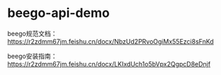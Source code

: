 # beego-api-demo
beego规范文档：https://r2zdmm67jm.feishu.cn/docx/NbzUd2PRvoOgiMx55Ezci8sFnKd


beego安装指南：https://r2zdmm67jm.feishu.cn/docx/LKIxdUch1o5bVpx2QgpcD8eDnjf
